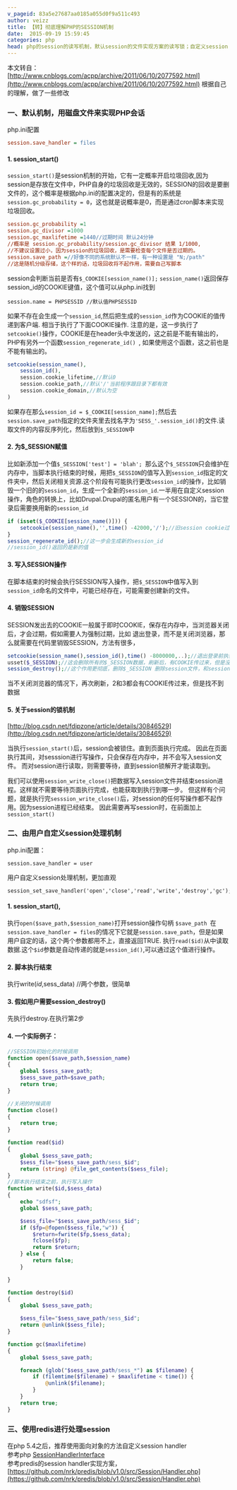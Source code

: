 ```yaml
---
v_pageid: 83a5e27687aa0185a055d0f9a511c493
author: veizz
title: 【转】彻底理解PHP的SESSION机制
date:  2015-09-19 15:59:45
categories: php
head: php的session的读写机制，默认session的文件实现方案的读写锁；自定义session handler
---
```


本文转自：[http://www.cnblogs.com/acpp/archive/2011/06/10/2077592.html](http://www.cnblogs.com/acpp/archive/2011/06/10/2077592.html)
根据自己的理解，做了一些修改

### 一、默认机制，用磁盘文件来实现PHP会话
php.ini配置
```ini
session.save_handler = files
```

#### 1. session_start()
`session_start()`是session机制的开始，它有一定概率开启垃圾回收,因为session是存放在文件中，PHP自身的垃圾回收是无效的，SESSION的回收是要删文件的，这个概率是根据php.ini的配置决定的，但是有的系统是`session.gc_probability = 0`，这也就是说概率是0，而是通过cron脚本来实现垃圾回收。

```ini
session.gc_probability =1
session.gc_divisor =1000
session.gc_maxlifetime =1440//过期时间 默认24分钟
//概率是 session.gc_probability/session.gc_divisor 结果 1/1000,
//不建议设置过小，因为session的垃圾回收，是需要检查每个文件是否过期的。
session.save_path =//好像不同的系统默认不一样，有一种设置是 "N;/path"
//这是随机分级存储，这个样的话，垃圾回收将不起作用，需要自己写脚本
```

session会判断当前是否有`$_COOKIE[session_name()];`
`session_name()`返回保存session_id的COOKIE键值，这个值可以从php.ini找到

    session.name = PHPSESSID //默认值PHPSESSID

如果不存在会生成一个`session_id`,然后把生成的`session_id`作为COOKIE的值传递到客户端. 相当于执行了下面COOKIE操作. 注意的是，这一步执行了`setcookie()`操作，COOKIE是在header头中发送的，这之前是不能有输出的，PHP有另外一个函数`session_regenerate_id() `, 如果使用这个函数，这之前也是不能有输出的。

```php
setcookie(session_name(),
    session_id(),
    session.cookie_lifetime,//默认0
    session.cookie_path,//默认'/'当前程序跟目录下都有效
    session.cookie_domain,//默认为空
)
```

如果存在那么`session_id = $_COOKIE[session_name];`然后去`session.save_path`指定的文件夹里去找名字为`'SESS_'.session_id()`的文件.读取文件的内容反序列化，然后放到`$_SESSION`中

#### 2. 为$_SESSION赋值
比如新添加一个值`$_SESSION['test'] = 'blah'; `那么这个`$_SESSION`只会维护在内存中，当脚本执行结束的时候，用把`$_SESSION`的值写入到`session_id`指定的文件夹中，然后关闭相关资源.这个阶段有可能执行更改`session_id`的操作，比如销毁一个旧的的`session_id`，生成一个全新的`session_id`.一半用在自定义session操作，角色的转换上，比如Drupal.Drupal的匿名用户有一个SESSION的，当它登录后需要换用新的`session_id`

```php
if (isset($_COOKIE[session_name()])) {
    setcookie(session_name(),'',time() -42000,'/');//旧session cookie过期
}
session_regenerate_id();//这一步会生成新的session_id
//session_id()返回的是新的值
```

#### 3. 写入SESSION操作
在脚本结束的时候会执行SESSION写入操作，把`$_SESSION`中值写入到`session_id`命名的文件中，可能已经存在，可能需要创建新的文件。

#### 4. 销毁SESSION
SESSION发出去的COOKIE一般属于即时COOKIE，保存在内存中，当浏览器关闭后，才会过期，假如需要人为强制过期，比如 退出登录，而不是关闭浏览器，那么就需要在代码里销毁SESSION，方法有很多，

```php
setcookie(session_name(),session_id(),time() -8000000,..);//退出登录前执行
usset($_SESSION);//这会删除所有的$_SESSION数据，刷新后，有COOKIE传过来，但是没有数据。
session_destroy();//这个作用更彻底，删除$_SESSION 删除session文件，和session_id
```

当不关闭浏览器的情况下，再次刷新，2和3都会有COOKIE传过来，但是找不到数据

#### 5. 关于session的锁机制
[http://blog.csdn.net/fdipzone/article/details/30846529](http://blog.csdn.net/fdipzone/article/details/30846529)

当执行`session_start()`后，session会被锁住。直到页面执行完成。
因此在页面执行其间，对sesssion进行写操作，只会保存在内存中，并不会写入session文件。
而对session进行读取，则需要等待，直到session锁解开才能读取到。

我们可以使用`session_write_close()`把数据写入session文件并结束session进程。这样就不需要等待页面执行完成，也能获取到执行到哪一步。
但这样有个问题，就是执行完`sesssion_write_close()`后，对session的任何写操作都不起作用。因为session进程已经结束。
因此需要再写session时，在前面加上`session_start()`

### 二、由用户自定义session处理机制
php.ini配置：
```
session.save_handler = user
```
用户自定义session处理机制，更加直观
```
session_set_save_handler('open','close','read','write','destroy','gc');
```
#### 1. session_start(),
执行`open($save_path,$session_name)`打开session操作句柄
`$save_path `在`session.save_handler = files`的情况下它就是`session.save_path`，但是如果用户自定的话，这个两个参数都用不上，直接返回TRUE.
执行`read($id)`从中读取数据.这个`$id`参数是自动传递的就是`session_id()`,可以通过这个值进行操作。
#### 2. 脚本执行结束

执行write($id,$sess_data) //两个参数，很简单

#### 3. 假如用户需要session_destroy()

先执行destroy.在执行第2步

#### 4. 一个实际例子：

```php
//SESSION初始化的时候调用
function open($save_path,$session_name)
{
    global $sess_save_path;
    $sess_save_path=$save_path;
    return true;
}

//关闭的时候调用
function close()
{
    return true;
}

function read($id)
{
    global $sess_save_path;
    $sess_file="$sess_save_path/sess_$id";
    return (string) @file_get_contents($sess_file);
}
//脚本执行结束之前，执行写入操作
function write($id,$sess_data)
{
    echo "sdfsf";
    global $sess_save_path;

    $sess_file="$sess_save_path/sess_$id";
    if ($fp=@fopen($sess_file,"w")) {
        $return=fwrite($fp,$sess_data);
        fclose($fp);
        return $return;
    } else {
        return false;
    }

}

function destroy($id)
{
    global $sess_save_path;

    $sess_file="$sess_save_path/sess_$id";
    return @unlink($sess_file);
}

function gc($maxlifetime)
{
    global $sess_save_path;

    foreach (glob("$sess_save_path/sess_*") as $filename) {
        if (filemtime($filename) + $maxlifetime < time()) {
            @unlink($filename);
        }
    }
    return true;
}
```

### 三、使用redis进行处理session
在php 5.4之后，推荐使用面向对象的方法自定义session handler  
参考php [SessionHandlerInterface](http://php.net/manual/zh/class.sessionhandlerinterface.php)   
参考predis的session handler实现方案， [https://github.com/nrk/predis/blob/v1.0/src/Session/Handler.php](https://github.com/nrk/predis/blob/v1.0/src/Session/Handler.php)
